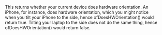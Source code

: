 This returns whether your current device does hardware orientation. An iPhone, for instance, does hardware orientation, which you might notice when you tilt your iPhone to the side, hence ofDoesHWOrientation() would return true. Tilting your laptop to the side does not do the same thing, hence ofDoesHWOrientation() would return false.
